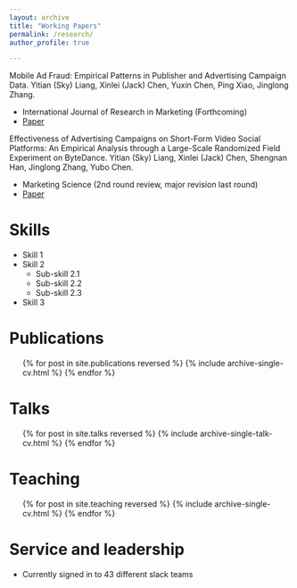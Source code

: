 ```yaml
---
layout: archive
title: "Working Papers"
permalink: /research/
author_profile: true

---
```


Mobile Ad Fraud: Empirical Patterns in Publisher and Advertising Campaign Data. Yitian (Sky) Liang, Xinlei (Jack) Chen, Yuxin Chen, Ping Xiao, Jinglong Zhang.
* International Journal of Research in Marketing (Forthcoming)
* [Paper]()

Effectiveness of Advertising Campaigns on Short-Form Video Social Platforms: An Empirical Analysis through a Large-Scale Randomized Field Experiment on ByteDance. Yitian (Sky) Liang, Xinlei (Jack) Chen, Shengnan Han, Jinglong Zhang, Yubo Chen.
* Marketing Science (2nd round review, major revision last round)
* [Paper]()



  
Skills
======
* Skill 1
* Skill 2
  * Sub-skill 2.1
  * Sub-skill 2.2
  * Sub-skill 2.3
* Skill 3

Publications
======
  <ul>{% for post in site.publications reversed %}
    {% include archive-single-cv.html %}
  {% endfor %}</ul>
  
Talks
======
  <ul>{% for post in site.talks reversed %}
    {% include archive-single-talk-cv.html  %}
  {% endfor %}</ul>
  
Teaching
======
  <ul>{% for post in site.teaching reversed %}
    {% include archive-single-cv.html %}
  {% endfor %}</ul>
  
Service and leadership
======
* Currently signed in to 43 different slack teams

